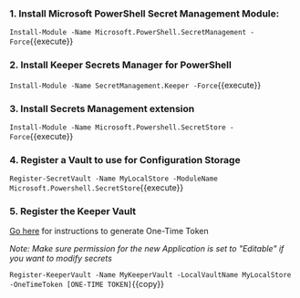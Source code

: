 
### 1. Install Microsoft PowerShell Secret Management Module:

`Install-Module -Name Microsoft.PowerShell.SecretManagement -Force`{{execute}}

### 2. Install Keeper Secrets Manager for PowerShell
`Install-Module -Name SecretManagement.Keeper -Force`{{execute}}

### 3. Install Secrets Management extension

`Install-Module -Name Microsoft.Powershell.SecretStore -Force`{{execute}}

### 4. Register a Vault to use for Configuration Storage

`Register-SecretVault -Name MyLocalStore -ModuleName Microsoft.Powershell.SecretStore`{{execute}}

### 5. Register the Keeper Vault

[Go here](https://docs.keeper.io/secrets-manager/secrets-manager/quick-start-guide#create-a-secrets-manager-client-device) for instructions to generate One-Time Token

_Note: Make sure permission for the new Application is set to "Editable" if you want to modify secrets_

`Register-KeeperVault -Name MyKeeperVault -LocalVaultName MyLocalStore -OneTimeToken [ONE-TIME TOKEN]`{{copy}}
